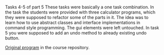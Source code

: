 Tasks 4-5 of part 5
These tasks were basically a one task combination. In the task the students were
provided with three calculator programs, which they were supposed to refactor some
of the parts in it. The idea was to learn how to use abstract classes and 
interface implementations in command style programming. The gui elements were
left untouched. In task 5 you were supposed to add an undo method to already
existing undo button.

[Original program](https://github.com/ohjelmistotuotanto-hy/syksy2019/tree/master/koodi/viikko5/LaskinFX11) in the course repository. 
